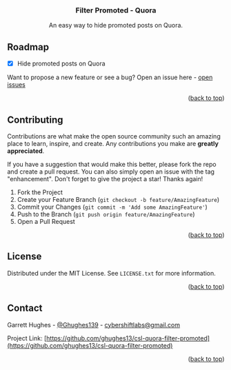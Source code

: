 <a name="readme-top"></a>

<div align="center">
  <h3 align="center">Filter Promoted - Quora</h3>

  <p align="center">
    An easy way to hide promoted posts on Quora. 
  </p>
</div>

## Roadmap

- [x] Hide promoted posts on Quora

Want to propose a new feature or see a bug? Open an issue here - [open issues](https://github.com/ghughes13/get-page-images/issues)

<p align="right">(<a href="#readme-top">back to top</a>)</p>

<!-- CONTRIBUTING -->

## Contributing

Contributions are what make the open source community such an amazing place to learn, inspire, and create. Any contributions you make are **greatly appreciated**.

If you have a suggestion that would make this better, please fork the repo and create a pull request. You can also simply open an issue with the tag "enhancement".
Don't forget to give the project a star! Thanks again!

1. Fork the Project
2. Create your Feature Branch (`git checkout -b feature/AmazingFeature`)
3. Commit your Changes (`git commit -m 'Add some AmazingFeature'`)
4. Push to the Branch (`git push origin feature/AmazingFeature`)
5. Open a Pull Request

<p align="right">(<a href="#readme-top">back to top</a>)</p>

<!-- LICENSE -->

## License

Distributed under the MIT License. See `LICENSE.txt` for more information.

<p align="right">(<a href="#readme-top">back to top</a>)</p>

<!-- CONTACT -->

## Contact

Garrett Hughes - [@Ghughes139](https://twitter.com/Ghughes139) - cybershiftlabs@gmail.com

Project Link: [https://github.com/ghughes13/csl-quora-filter-promoted](https://github.com/ghughes13/csl-quora-filter-promoted)

<p align="right">(<a href="#readme-top">back to top</a>)</p>
